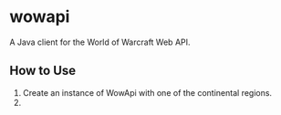 wowapi
======
A Java client for the World of Warcraft Web API.

## How to Use ##
1. Create an instance of WowApi with one of the continental regions.
2. 